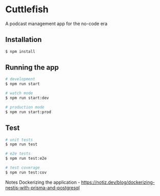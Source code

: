 # Cuttlefish
A podcast management app for the no-code era

## Installation

```bash
$ npm install
```

## Running the app

```bash
# development
$ npm run start

# watch mode
$ npm run start:dev

# production mode
$ npm run start:prod
```

## Test

```bash
# unit tests
$ npm run test

# e2e tests
$ npm run test:e2e

# test coverage
$ npm run test:cov
```

Notes
Dockerizing the application - https://notiz.dev/blog/dockerizing-nestjs-with-prisma-and-postgresql